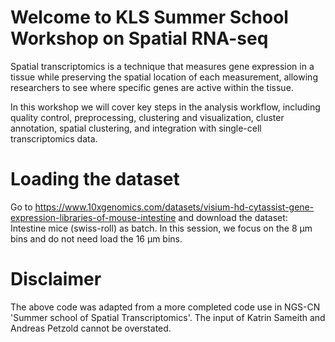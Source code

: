# Welcome to KLS Summer School Workshop on Spatial RNA-seq

Spatial transcriptomics is a technique that measures gene expression in a tissue while preserving the spatial location of each measurement, allowing researchers to see where specific genes are active within the tissue.

In this workshop we will cover key steps in the analysis workflow, including quality control, preprocessing, clustering and visualization, cluster annotation, spatial clustering, and integration with single-cell transcriptomics data.

# Loading the dataset
Go to https://www.10xgenomics.com/datasets/visium-hd-cytassist-gene-expression-libraries-of-mouse-intestine and download the dataset: Intestine mice (swiss-roll) as batch.
In this session, we focus on the 8 µm bins and do not need load the 16 µm bins.

# Disclaimer
The above code was adapted from a more completed code use in NGS-CN 'Summer school of Spatial Transcriptomics'. The input of Katrin Sameith and Andreas Petzold cannot be overstated.
